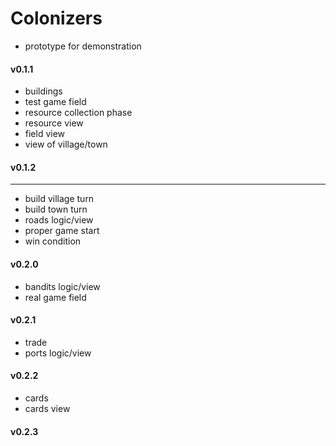 # Colonizers

- prototype for demonstration
#### v0.1.1
- buildings
- test game field
- resource collection phase
- resource view
- field view
- view of village/town
#### v0.1.2 

---

- build village turn
- build town turn
- roads logic/view
- proper game start
- win condition
#### v0.2.0
- bandits logic/view
- real game field
#### v0.2.1
- trade
- ports logic/view
#### v0.2.2
- cards
- cards view
#### v0.2.3